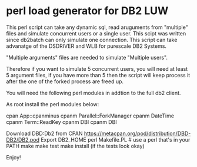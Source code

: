 # perl load generator for DB2 LUW
This perl script can take any dynamic sql, read aruguments from "multiple" files and simulate concurrent users or a single user. This scipt was written since db2batch can only simulate one connection. This script can take advanatge of the DSDRIVER and WLB for purescale DB2 Systems.

"Multiple arguments" files are needed to simulate "Multiple users". 

Therefore if you want to simulate 5 concurrent users, you will need at least 5 argument files, if you have more than 5 then the script will keep process it after the one of the forked process are freed up.

You will need the following perl modules in addtion to the full db2 client.

As root install the perl modules below:

cpan App::cpanminus
cpanm Parallel::ForkManager
cpanm DateTime
cpanm Term::ReadKey
cpanm DBI
cpanm DBI


Download DBD:Db2 from CPAN
https://metacpan.org/pod/distribution/DBD-DB2/DB2.pod
Export DB2_HOME
perl Makefile.PL            # use a perl that's in your PATH
make
make test
make install (if the tests look okay)


Enjoy!


